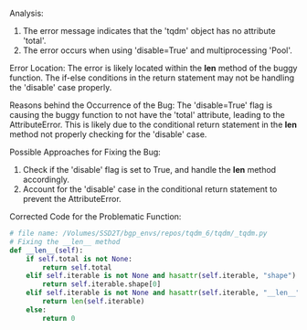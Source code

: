 Analysis:
1. The error message indicates that the 'tqdm' object has no attribute 'total'.
2. The error occurs when using 'disable=True' and multiprocessing 'Pool'.

Error Location:
The error is likely located within the __len__ method of the buggy function. The if-else conditions in the return statement may not be handling the 'disable' case properly.

Reasons behind the Occurrence of the Bug:
The 'disable=True' flag is causing the buggy function to not have the 'total' attribute, leading to the AttributeError. This is likely due to the conditional return statement in the __len__ method not properly checking for the 'disable' case.

Possible Approaches for Fixing the Bug:
1. Check if the 'disable' flag is set to True, and handle the __len__ method accordingly.
2. Account for the 'disable' case in the conditional return statement to prevent the AttributeError.

Corrected Code for the Problematic Function:
```python
# file name: /Volumes/SSD2T/bgp_envs/repos/tqdm_6/tqdm/_tqdm.py
# Fixing the __len__ method
def __len__(self):
    if self.total is not None:
        return self.total
    elif self.iterable is not None and hasattr(self.iterable, "shape"):
        return self.iterable.shape[0]
    elif self.iterable is not None and hasattr(self.iterable, "__len__"):
        return len(self.iterable)
    else:
        return 0
```